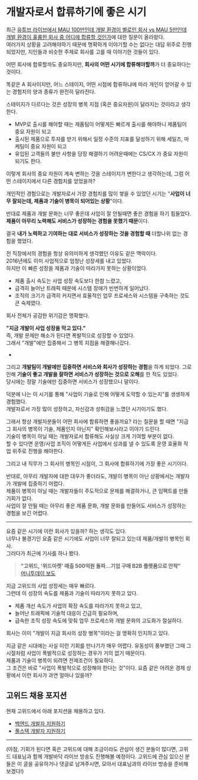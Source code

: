 # 개발자로서 합류하기에 좋은 시기

최근 [유튜브 라이브에서 MAU 100만인데 개발 환경이 별로인 회사 vs MAU 5만인데 개발 환경이 훌륭한 회사 중 어디에 합류할 것인가](https://youtu.be/YtQAMErP6tY?t=6057)에 대한 질문이 올라왔다.  
여러가지 상황을 고려해야하기 때문에 명확하게 이야기할 수는 없다는 대답 위주로 진행되었지만, 지인들과 비슷한 주제로 회사를 고를 때 이야기한 것들이 있다.  
  
어떤 회사에 합류할까도 중요하지만, **회사의 어떤 시기에 합류해야할까**가 더 중요하다는 것이다.  
  
똑같은 A 회사이지만, 어느 스테이지, 어떤 시점에 합류하냐에 따라 개인이 얻어갈 수 있는 경험치의 양과 종류가 완전히 달라진다.    
  
스테이지가 다르다는 것은 성장의 병목 지점 (혹은 중요자원)이 달라지는 것이라고 생각한다.  
  
- MVP로 출시를 해야할 때는 제품팀이 어떻게든 빠르게 출시를 해야하니 제품팀이 중요 자원이 되고
- 출시된 제품으로 투자를 받기 위해서 일정 수준의 지표를 달성하기 위해 세일즈, 마케팅이 중요 자원이 되고
- 유입된 고객들의 불만 사항을 당장 해결하기 어려운때에는 CS/CX 가 중요 자원이 되기도 한다.

이렇게 회사의 중요 자원이 계속 변하는 것을 스테이지가 변한다고 생각하는데, 그럼 어떤 스테이지에서 다른 경험치를 얻었을까?  
  
개인적인 경험으로는 개발자로서 가장 경험치를 많이 쌓을 수 있었던 시기는 "**사업이 너무 잘되는데, 제품과 기술이 병목이 되어있는 상황**"이다.  
  
반대로 제품과 개발 문화는 너무 좋은데 사업이 잘 안될때면 좋은 경험을 하기 힘들었다.  
**제품이 아무리 노력해도 서비스가 성장하는 경험을 못했기 때문**이다.  
  
결국 **내가 노력하고 기여하는 대로 서비스가 성장하는 것을 경험할 때** 더할나위 없는 경험을 했었다.  
  
전 직장에서의 경험을 항상 유의미하게 생각했던 이유도 같은 맥락이다.  
2016년에도 이미 사업적으로 엄청난 성장세를 내고 있었다.  
하지만 이 빠른 성장을 제품과 기술이 따라가지 못하는 상황이었다.

- 제품 출시 속도는 사업 성장 속도보다 한참 느렸고,
- 급격히 늘어난 트래픽 때문에 시스템 장애가 빈번하게 일어났다.
- 조직의 크기가 급격히 커지면서 효율적인 업무 프로세스와 시스템을 구축하는 것도 큰 숙제였다.

회사 전체가 공감한 위기감은 명확했다.

**"지금 개발이 사업 성장을 막고 있다."**  
즉, 개발 문제만 해소가 된다면 폭발적으로 성장할 수 있었다.  
그래서 "개발"에만 집중해서 그 병목 지점을 해결해나갔다.  
  
- 


그리고 **개발팀이 개발에만 집중하면 서비스와 회사가 성장하는 경험**을 하게 되었다.
그로인해 **기술이 좋고 개발을 잘하면 서비스가 성장하는 것으로 오해**를 한 적도 있었다.  
당시에는 정말 기술에만 집중하면 서비스가 성장했으니 말이다.  


 


  
덕분에 나는 이 시기를 통해 "사업이 기술로 인해 어떻게 도약할 수 있는지"를 생생하게 경험했다.  
개발자로서 가장 많이 성장하고, 자신감과 성취감을 느꼈던 시기이기도 했다.  


그래서 항상 개발자분들이 어떤 회사에 합류하면 좋을까요? 라는 질문을 할 때면 "지금 그 회사의 병목이 기술, 제품인지 아닌지" 확인해보시라고 이야기 드린다.  
기술이 병목이 아닐 때는 개발자로서 합류해도 사실상 크게 기여할 부분이 없다.  
할 수 있다면 운영/사업 조직이 어떻게든 사업에서 성과를 낼 수 있도록 운영 효율화 작업 위주로 진행을 해야한다.  

그리고 내 직무가 그 회사의 병목인 시점이, 그 회사에 합류하기에 가장 좋은 시기이다.

반대로, 아무리 개발자에 대한 대우가 좋더라도, 개발이 병목이 아닌 상황에서는 개발자가 개발에 집중하기 어렵다.  
제품이 병목이 아닐 때는 개발자들이 주도적으로 문제를 해결하거나, 큰 임팩트를 만들 기회가 없다.  
사업이 잘 안될 때는 아무리 좋은 제품 문화, 개발 문화를 만들어도 서비스가 성장하는 경험을 보긴 어렵다.  





---


요즘 같은 시기에 이런 회사가 있을까? 하는 생각도 있다.  
너무나 불경기인 요즘 같은 시기에도 사업이 너무 잘되고 있는데 제품/개발이 병목인 회사.  
그러다가 최근에 기사를 하나 봤다.  

> **"고위드, '위드마켓' 매출 500억원 돌파…기업 구매 B2B 플랫폼으로 안착"**  
> [머니투데이 보도](https://news.mt.co.kr/mtview.php?no=2025041108053763163)

지금 고위드의 사업 성장세는 매우 빠르다.  
그런데 이 성장의 속도를 제품과 기술이 따라가지 못하고 있다.

- 제품 개선 속도가 사업의 확장 속도를 따라가지 못하고 있고,
- 늘어난 트래픽에 기술적 대응이 긴급히 필요하며,
- 급속한 조직 성장 속도에 맞춰 업무 프로세스와 개발 문화의 고도화가 절실하다.

회사는 이미 "개발이 지금 회사의 성장 병목"이라는 걸 명확히 인지하고 있다.  

지금 같은 시대에는 사실 이런 기회를 만나기가 매우 어렵다. 유동성이 풍부했던 그때 그 시절처럼 사업이 폭발적으로 성장하는 경우가 거의 없기 때문이다.  
제품과 기술이 병목이 되려면 전제조건이 필요하다.  
그 조건은 바로 "사업이 폭발적으로 성장해야 한다는 것"이다. 요즘 같은 어려운 경제 상황에서 이런 회사가 과연 얼마나 있을까?



## 고위드 채용 포지션

현재 고위드에서 아래 포지션을 채용하고 있다.

- [백엔드 개발자 지원하기](https://www.rallit.com/positions/3401/backend-engineer-%EB%B0%B1%EC%97%94%EB%93%9C-%EA%B0%9C%EB%B0%9C%EC%9E%90)
- [풀스택 개발자 지원하기](https://www.rallit.com/positions/3400/full-stack-enginner-%ED%92%80%EC%8A%A4%ED%83%9D-%EA%B0%9C%EB%B0%9C%EC%9E%90)

---

(아참, 기회가 된다면 혹은 고위드에 대해 조금이라도 관심이 생긴 분들이 많다면, 고위드 대표님과 함께 개발바닥 라이브 방송도 진행해볼 예정이다. 고위드에 관심 있으신 분들은 이 글을 공유하거나 댓글로 남겨주시면, 모아서 대표님과의 라이브 방송을 준비해보겠다!)

